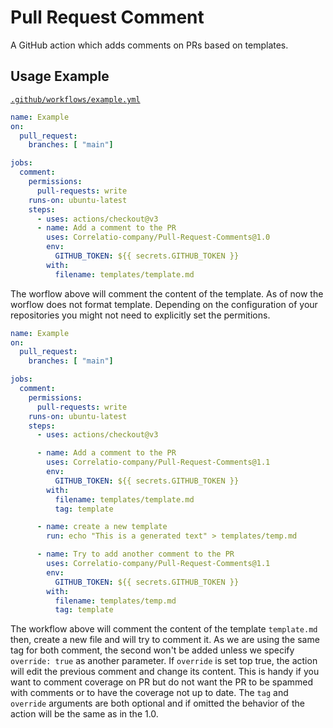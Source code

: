 # Pull Request Comment 

A GitHub action which adds comments on PRs based on templates.

## Usage Example

[`.github/workflows/example.yml`](.github/workflows/example.yml)
 
```yml
name: Example 
on:
  pull_request:
    branches: [ "main"]

jobs:
  comment:
    permissions:
      pull-requests: write
    runs-on: ubuntu-latest
    steps:
      - uses: actions/checkout@v3
      - name: Add a comment to the PR
        uses: Correlatio-company/Pull-Request-Comments@1.0
        env:
          GITHUB_TOKEN: ${{ secrets.GITHUB_TOKEN }}
        with:
          filename: templates/template.md
```
 
The worflow above will comment the content of the template. As of now the worflow does not format template.
Depending on the configuration of your repositories you might not need to explicitly set the permitions.


```yml
name: Example 
on:
  pull_request:
    branches: [ "main"]

jobs:
  comment:
    permissions:
      pull-requests: write
    runs-on: ubuntu-latest
    steps:
      - uses: actions/checkout@v3

      - name: Add a comment to the PR
        uses: Correlatio-company/Pull-Request-Comments@1.1
        env:
          GITHUB_TOKEN: ${{ secrets.GITHUB_TOKEN }}
        with:
          filename: templates/template.md
          tag: template

      - name: create a new template
        run: echo "This is a generated text" > templates/temp.md

      - name: Try to add another comment to the PR
        uses: Correlatio-company/Pull-Request-Comments@1.1
        env:
          GITHUB_TOKEN: ${{ secrets.GITHUB_TOKEN }}
        with:
          filename: templates/temp.md
          tag: template
```

The workflow above will comment the content of the template `template.md` then, create a new file and will try to comment it. As we are using the same tag for both comment, the second won't be added unless we specify `override: true` as another parameter. If `override` is set top true, the action will edit the previous comment and change its content. This is handy if you want to comment coverage on PR but do not want the PR to be spammed with comments or to have the coverage not up to date.
The `tag` and `override` arguments are both optional and if omitted the behavior of the action will be the same as in the 1.0. 